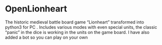 # OpenLionheart
The historic medieval battle board game “Lionheart” transformed into python3 for PC . Includes various modes with even special units, the classic “panic” in the dice is working in the units on the game board. I have also added a bot so you can play on your own
